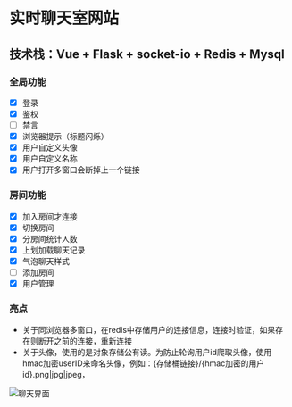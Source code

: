 # 实时聊天室网站
## 技术栈：Vue + Flask + socket-io + Redis + Mysql 
### 全局功能
- [x] 登录
- [x] 鉴权
- [ ] 禁言
- [X] 浏览器提示（标题闪烁）
- [x] 用户自定义头像
- [x] 用户自定义名称
- [X] 用户打开多窗口会断掉上一个链接
### 房间功能
- [X] 加入房间才连接
- [x] 切换房间
- [X] 分房间统计人数
- [X] 上划加载聊天记录
- [X] 气泡聊天样式
- [ ] 添加房间
- [x] 用户管理

### 亮点

- 关于同浏览器多窗口，在redis中存储用户的连接信息，连接时验证，如果存在则断开之前的连接，重新连接
- 关于头像，使用的是对象存储公有读。为防止轮询用户id爬取头像，使用hmac加密userID来命名头像，例如：{存储桶链接}/{hmac加密的用户id}.png|jpg|jpeg，

![聊天界面](https://bro9-1327032498.cos.ap-nanjing.myqcloud.com/20250710175948.png)